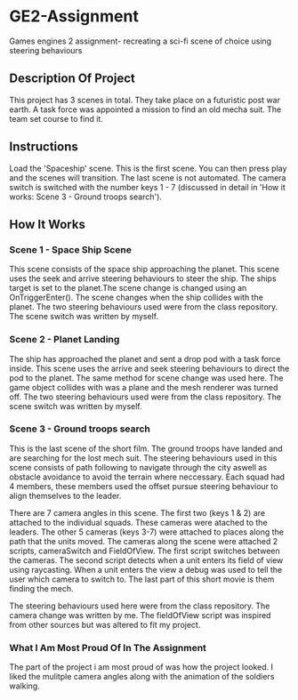 # GE2-Assignment
Games engines 2 assignment- recreating a sci-fi scene of choice using steering behaviours
## Description Of Project
This project has 3 scenes in total. They take place on a futuristic post war earth. A task force was appointed a mission to find an old mecha suit. The team set course to find it. 

## Instructions
Load the 'Spaceship' scene. This is the first scene. You can then press play and the scenes will transition. The last scene is not automated. The camera switch is switched with the number keys 1 - 7 (discussed in detail in 'How it works: Scene 3 - Ground troops search'). 
## How It Works 
### Scene 1 - Space Ship Scene
This scene consists of the space ship approaching the planet. This scene uses the seek and arrive steering behaviours to steer the ship. The ships target is set to the planet.The scene change is changed using an OnTriggerEnter(). The scene changes when the ship collides with the planet. The two steering behaviours used were from the class repository. The scene switch was written by myself.

### Scene 2 - Planet Landing
The ship has approached the planet and sent a drop pod with a task force inside. This scene uses the arrive and seek steering behaviours to direct the pod to the planet. The same method for scene change was used here. The game object collides with was a plane and the mesh renderer was turned off. The two steering behaviours used were from the class repository. The scene switch was written by myself.

### Scene 3 - Ground troops search
This is the last scene of the short film. The ground troops have landed and are searching for the lost mech suit. The steering behaviours used in this scene consists of path following to navigate through the city aswell as obstacle avoidance to avoid the terrain where neccessary. Each squad had 4 members, these members used the offset pursue steering behaviour to align themselves to the leader.

There are 7 camera angles in this scene. The first two (keys 1 & 2) are attached to the individual squads. These cameras were atached to the leaders. The other 5 cameras (keys 3-7) were attached to places along the path that the units moved. The cameras along the scene were attached 2 scripts, cameraSwitch and FieldOfView. The first script switches between the cameras. The second script detects when a unit enters its field of view using raycasting. When a unit enters the view a debug was used to tell the user which camera to switch to. The last part of this short movie is them finding the mech. 

The steering behaviours used here were from the class repository. The camera change was written by me. The fieldOfView script was inspired from other sources but was altered to fit my project. 

### What I Am Most Proud Of In The Assignment
The part of the project i am most proud of was how the project looked. I liked the mulitple camera angles along with the animation of the soldiers walking. 


